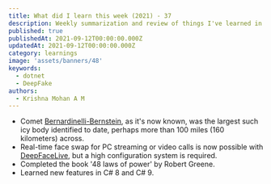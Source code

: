 ```yaml
---
title: What did I learn this week (2021) - 37
description: Weekly summarization and review of things I've learned in the second week of September 2021 
published: true
publishedAt: 2021-09-12T00:00:00.000Z
updatedAt: 2021-09-12T00:00:00.000Z
category: learnings
image: 'assets/banners/48'
keywords: 
  - dotnet
  - DeepFake
authors:
  - Krishna Mohan A M
---
```


- Comet [Bernardinelli-Bernstein](https://en.wikipedia.org/wiki/C/2014_UN271_(Bernardinelli-Bernstein)), as it's now known, was the largest such icy body identified to date, perhaps more than 100 miles (160 kilometers) across. 
- Real-time face swap for PC streaming or video calls  is now possible with [DeepFaceLive](https://github.com/iperov/DeepFaceLive), but a high configuration system is required.
- Completed the book '48 laws of power' by Robert Greene.
- Learned new features in C# 8 and C# 9.
